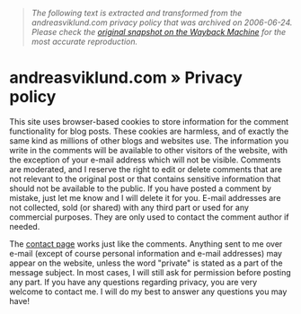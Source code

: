 > *The following text is extracted and transformed from the andreasviklund.com privacy policy that was archived on 2006-06-24. Please check the [original snapshot on the Wayback Machine](https://web.archive.org/web/20060624134241id_/http%3A//andreasviklund.com/about/privacy) for the most accurate reproduction.*

# andreasviklund.com » Privacy policy

This site uses browser-based cookies to store information for the comment functionality for blog posts. These cookies are harmless, and of exactly the same kind as millions of other blogs and websites use. The information you write in the comments will be available to other visitors of the website, with the exception of your e-mail address which will not be visible. Comments are moderated, and I reserve the right to edit or delete comments that are not relevant to the original post or that contains sensitive information that should not be available to the public. If you have posted a comment by mistake, just let me know and I will delete it for you. E-mail addresses are not collected, sold (or shared) with any third part or used for any commercial purposes. They are only used to contact the comment author if needed.

The [contact page](http://andreasviklund.com/contact/ "Contact") works just like the comments. Anything sent to me over e-mail (except of course personal information and e-mail addresses) may appear on the website, unless the word "private" is stated as a part of the message subject. In most cases, I will still ask for permission before posting any part. If you have any questions regarding privacy, you are very welcome to contact me. I will do my best to answer any questions you may have! 
